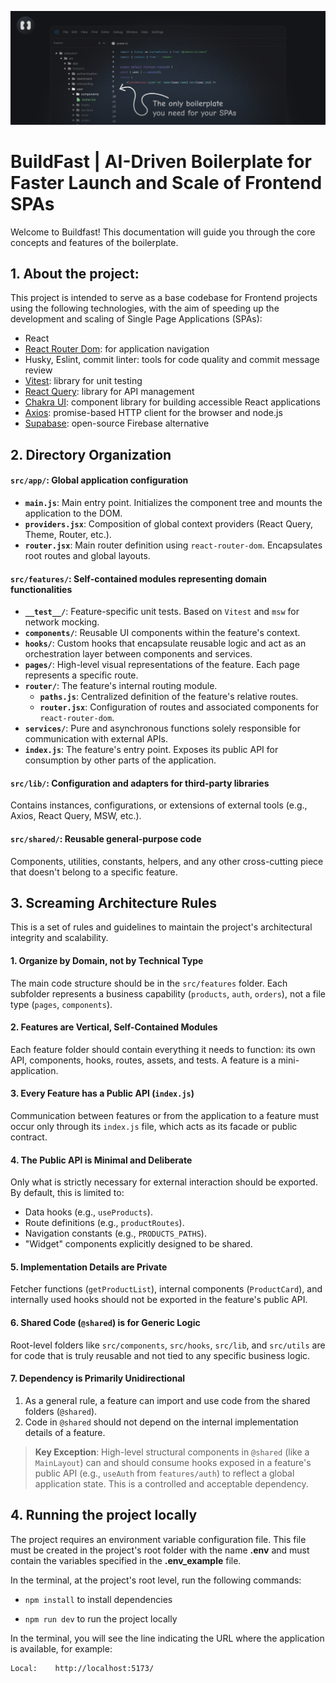 ![banner](https://github.com/nappalm/builfast/raw/master/public/banner.jpg)

# BuildFast | AI-Driven Boilerplate for Faster Launch and Scale of Frontend SPAs

Welcome to Buildfast! This documentation will guide you through the core
concepts and features of the boilerplate.

## 1. About the project:

This project is intended to serve as a base codebase for Frontend projects using
the following technologies, with the aim of speeding up the development and
scaling of Single Page Applications (SPAs):

- React
- [React Router Dom](https://reactrouter.com/en/main): for application
  navigation
- Husky, Eslint, commit linter: tools for code quality and commit message review
- [Vitest](https://vitest.dev/): library for unit testing
- [React Query](https://tanstack.com/query/latest): library for API management
- [Chakra UI](https://chakra-ui.com/): component library for building accessible
  React applications
- [Axios](https://axios-http.com/): promise-based HTTP client for the browser
  and node.js
- [Supabase](https://supabase.com/): open-source Firebase alternative

## 2. Directory Organization

#### `src/app/`: Global application configuration

- **`main.js`**: Main entry point. Initializes the component tree and mounts the
  application to the DOM.
- **`providers.jsx`**: Composition of global context providers (React Query,
  Theme, Router, etc.).
- **`router.jsx`**: Main router definition using `react-router-dom`.
  Encapsulates root routes and global layouts.

#### `src/features/`: Self-contained modules representing domain functionalities

- **`__test__/`**: Feature-specific unit tests. Based on `Vitest` and `msw` for
  network mocking.
- **`components/`**: Reusable UI components within the feature's context.
- **`hooks/`**: Custom hooks that encapsulate reusable logic and act as an
  orchestration layer between components and services.
- **`pages/`**: High-level visual representations of the feature. Each page
  represents a specific route.
- **`router/`**: The feature's internal routing module.
  - **`paths.js`**: Centralized definition of the feature's relative routes.
  - **`router.jsx`**: Configuration of routes and associated components for
    `react-router-dom`.
- **`services/`**: Pure and asynchronous functions solely responsible for
  communication with external APIs.
- **`index.js`**: The feature's entry point. Exposes its public API for
  consumption by other parts of the application.

#### `src/lib/`: Configuration and adapters for third-party libraries

Contains instances, configurations, or extensions of external tools (e.g.,
Axios, React Query, MSW, etc.).

#### `src/shared/`: Reusable general-purpose code

Components, utilities, constants, helpers, and any other cross-cutting piece
that doesn't belong to a specific feature.

## 3. Screaming Architecture Rules

This is a set of rules and guidelines to maintain the project's architectural
integrity and scalability.

#### 1. Organize by Domain, not by Technical Type

The main code structure should be in the `src/features` folder. Each subfolder
represents a business capability (`products`, `auth`, `orders`), not a file type
(`pages`, `components`).

#### 2. Features are Vertical, Self-Contained Modules

Each feature folder should contain everything it needs to function: its own API,
components, hooks, routes, assets, and tests. A feature is a mini-application.

#### 3. Every Feature has a Public API (`index.js`)

Communication between features or from the application to a feature must occur
only through its `index.js` file, which acts as its facade or public contract.

#### 4. The Public API is Minimal and Deliberate

Only what is strictly necessary for external interaction should be exported. By
default, this is limited to:

- Data hooks (e.g., `useProducts`).
- Route definitions (e.g., `productRoutes`).
- Navigation constants (e.g., `PRODUCTS_PATHS`).
- "Widget" components explicitly designed to be shared.

#### 5. Implementation Details are Private

Fetcher functions (`getProductList`), internal components (`ProductCard`), and
internally used hooks should not be exported in the feature's public API.

#### 6. Shared Code (`@shared`) is for Generic Logic

Root-level folders like `src/components`, `src/hooks`, `src/lib`, and
`src/utils` are for code that is truly reusable and not tied to any specific
business logic.

#### 7. Dependency is Primarily Unidirectional

1. As a general rule, a feature can import and use code from the shared folders
   (`@shared`).
2. Code in `@shared` should not depend on the internal implementation details of
   a feature.

> **Key Exception**: High-level structural components in `@shared` (like a
> `MainLayout`) can and should consume hooks exposed in a feature's public API
> (e.g., `useAuth` from `features/auth`) to reflect a global application state.
> This is a controlled and acceptable dependency.

## 4. Running the project locally

The project requires an environment variable configuration file. This file must
be created in the project's root folder with the name **.env** and must contain
the variables specified in the **.env_example** file.

In the terminal, at the project's root level, run the following commands:

- `npm install` to install dependencies

- `npm run dev` to run the project locally

In the terminal, you will see the line indicating the URL where the application
is available, for example:

```bash
Local:    http://localhost:5173/
```
